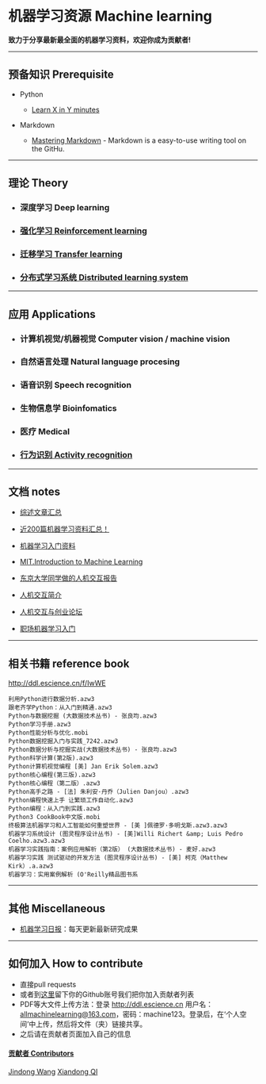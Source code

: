 # 机器学习资源 Machine learning

**致力于分享最新最全面的机器学习资料，欢迎你成为贡献者!**


- - -

##  预备知识 Prerequisite

- Python
	- [Learn X in Y minutes](https://learnxinyminutes.com/docs/python/) 	

- Markdown
	- [Mastering Markdown](https://guides.github.com/features/mastering-markdown/) - Markdown is a easy-to-use writing tool on the GitHu.  


- - -


## 理论 Theory

- ### 深度学习 Deep learning

- ### [强化学习 Reinforcement learning](https://github.com/allmachinelearning/ReinforcementLearning)

- ### [迁移学习 Transfer learning](https://jindongwang.github.io/transferlearning/)

- ### [分布式学习系统 Distributed learning system](https://github.com/allmachinelearning/Deep-Learning-System-Design)


- - -


## 应用 Applications

- ### 计算机视觉/机器视觉 Computer vision / machine vision

- ### 自然语言处理 Natural language procesing

- ### 语音识别 Speech recognition

- ### 生物信息学 Bioinfomatics

- ### 医疗 Medical

- ### [行为识别 Activity recognition](https://github.com/jindongwang/activityrecognition)



- - -

## 文档 notes

- [综述文章汇总](https://github.com/jindongwang/MachineLearning/tree/master/papers/survey)

- [近200篇机器学习资料汇总！](https://zhuanlan.zhihu.com/p/26136757)

- [机器学习入门资料](https://github.com/allmachinelearning/MachineLearning/blob/master/notes/MLMaterials.md)

- [MIT.Introduction to Machine Learning](http://ddl.escience.cn/f/Iwtu)

- [东京大学同学做的人机交互报告](https://github.com/allmachinelearning/MachineLearning/blob/master/notes/FieldResearchinChina927-104.pdf)

- [人机交互简介](https://github.com/jindongwang/HCI)

- [人机交互与创业论坛](https://github.com/allmachinelearning/MachineLearning/blob/master/notes/%E4%BA%BA%E6%9C%BA%E4%BA%A4%E4%BA%92%E4%B8%8E%E5%88%9B%E4%B8%9A%E8%AE%BA%E5%9D%9B.md)

- [职场机器学习入门](https://github.com/allmachinelearning/MachineLearning/blob/master/notes/%E8%81%8C%E5%9C%BA-%E6%9C%BA%E5%99%A8%E5%AD%A6%E4%B9%A0%E5%85%A5%E9%97%A8.md)

- - -

## 相关书籍 reference book

http://ddl.escience.cn/f/IwWE

```
利用Python进行数据分析.azw3
跟老齐学Python：从入门到精通.azw3
Python与数据挖掘 (大数据技术丛书) - 张良均.azw3
Python学习手册.azw3
Python性能分析与优化.mobi
Python数据挖掘入门与实践_7242.azw3
Python数据分析与挖掘实战(大数据技术丛书) - 张良均.azw3
Python科学计算(第2版).azw3
Python计算机视觉编程 [美] Jan Erik Solem.azw3
python核心编程(第三版).azw3
Python核心编程（第二版）.azw3
Python高手之路 - [法] 朱利安·丹乔（Julien Danjou）.azw3
Python编程快速上手 让繁琐工作自动化.azw3
Python编程：从入门到实践.azw3
Python3 CookBook中文版.mobi
终极算法机器学习和人工智能如何重塑世界 - [美 ]佩德罗·多明戈斯.azw3.azw3
机器学习系统设计 (图灵程序设计丛书) - [美]Willi Richert &amp; Luis Pedro Coelho.azw3.azw3
机器学习实践指南：案例应用解析（第2版） (大数据技术丛书) - 麦好.azw3
机器学习实践 测试驱动的开发方法 (图灵程序设计丛书) - [美] 柯克（Matthew Kirk）.a.azw3
机器学习：实用案例解析 (O'Reilly精品图书系
```

---

## 其他 Miscellaneous

- [机器学习日报](http://forum.ai100.com.cn/)：每天更新最新研究成果

- - -

## 如何加入 How to contribute

- 直接pull requests
- 或者到[这里](https://github.com/allmachinelearning/MachineLearning/issues/1)留下你的Github账号我们把你加入贡献者列表
- PDF等大文件上传方法：登录	http://ddl.escience.cn 	用户名：allmachinelearning@163.com，密码：machine123。登录后，在‘个人空间’中上传，然后将文件（夹）链接共享。
- 之后请在贡献者页面加入自己的信息

#### [贡献者 Contributors](https://github.com/allmachinelearning/MachineLearning/blob/master/contributors.md)

[Jindong Wang](http://jd92.wang) [Xiandong QI](https://xiandong79.github.io)
